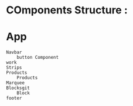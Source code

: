 # COmponents Structure :
# App
    Navbar 
        button Component
    work
    Strips
    Products
        Products
    Marquee
    Blocksgit
        Block
    footer        


